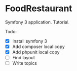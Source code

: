 # FoodRestaurant
Symfony 3 application. Tutorial.

Todo:

- [X] Install symfony 3
- [X] Add composer local copy
- [X] Add phpunit local copy
- [ ] Find layout
- [ ] Write topics
